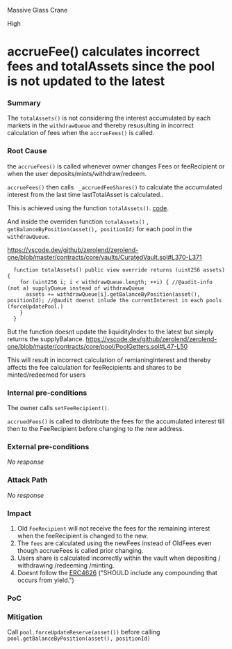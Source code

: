 Massive Glass Crane

High

# accrueFee() calculates incorrect fees and totalAssets since the  pool is not updated to the latest

### Summary

The `totalAssets()` is not considering the interest accumulated by each markets in the `withdrawQueue` and thereby resusulting in incorrect calculation of fees when the `accrueFees()` is called.

### Root Cause
the `accrueFees()` is called whenever owner changes Fees or feeRecipient or when the user deposits/mints/withdraw/redeem.

`accrueFees()` then calls ` _accruedFeeShares()` to calculate the accumulated interest from the last time lastTotalAsset is calculated..

This is achieved using the function `totalAssets()`. [code](https://vscode.dev/github/zerolend/zerolend-one/blob/master/contracts/core/vaults/CuratedVaultGetters.sol#L185-L188).

And inside the overriden function `totalAssets()` , `getBalanceByPosition(asset(), positionId)` for each pool in the `withdrawQueue`.

https://vscode.dev/github/zerolend/zerolend-one/blob/master/contracts/core/vaults/CuratedVault.sol#L370-L371

```solidity
  function totalAssets() public view override returns (uint256 assets) {
    for (uint256 i; i < withdrawQueue.length; ++i) { //@audit-info (not a) supplyQueue instead of withdrawQueue
      assets += withdrawQueue[i].getBalanceByPosition(asset(), positionId); //@audit doenst inlude the currentInterest in each pools (forceUpdatePool.)
    }
  }
```
But the function doesnt update the liquidityIndex to the latest but simply returns the supplyBalance.
https://vscode.dev/github/zerolend/zerolend-one/blob/master/contracts/core/pool/PoolGetters.sol#L47-L50

This will result in incorrect calculation of remianingInterest and thereby affects the fee calculation for feeRecipients and shares to be minted/redeemed for users

### Internal pre-conditions


The owner calls `setFeeRecipient()`.

`accruedFees()` is called to distribute the fees for the accumulated interest till then to the FeeRecipient before changing to the new address.


### External pre-conditions

_No response_

### Attack Path

_No response_

### Impact


1) Old `FeeRecipient` will not receive the  fees for the remaining interest  when the feeRecipient is changed to the new.
2) The `fees` are calculated using the newFees instead of OldFees even though accrueFees is called prior changing.
3) Users share is calculated incorrectly within the vault when depositing / withdrawing /redeeming /minting.
4) Doesnt follow the [ERC4626](https://github.com/OpenZeppelin/openzeppelin-contracts/blob/55d69573fc6c9cf2924efeb6265a4f4423a6c17e/contracts/interfaces/IERC4626.sol#L32-L40) ("SHOULD include any compounding that occurs from yield.")

### PoC


### Mitigation


Call   `pool.forceUpdateReserve(asset())` before calling `pool.getBalanceByPosition(asset(), positionId)`